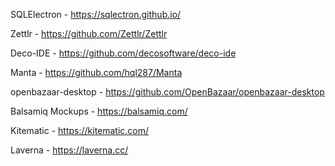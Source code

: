 SQLElectron - https://sqlectron.github.io/

Zettlr - https://github.com/Zettlr/Zettlr

Deco-IDE - https://github.com/decosoftware/deco-ide

Manta - https://github.com/hql287/Manta

openbazaar-desktop - https://github.com/OpenBazaar/openbazaar-desktop

Balsamiq Mockups - https://balsamiq.com/

Kitematic - https://kitematic.com/

Laverna - https://laverna.cc/
